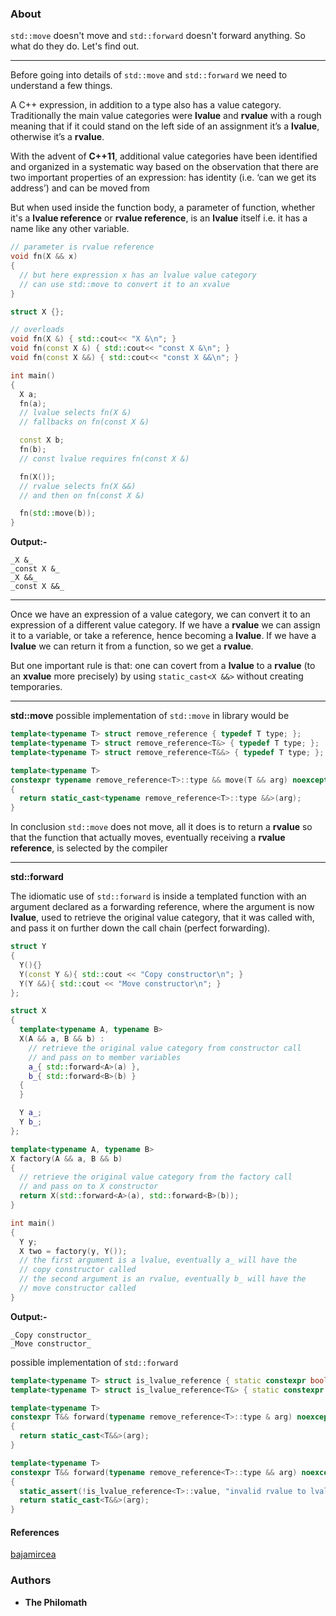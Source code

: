 ### About

`std::move` doesn't move and `std::forward` doesn't forward anything. So what do they do. Let's find out.

----
Before going into details of `std::move` and `std::forward` we need to understand a few things.

A C++ expression, in addition to a type also has a value category. Traditionally the main value categories were **lvalue** and **rvalue** with a rough meaning that if it could stand on the left side of an assignment it’s a **lvalue**, otherwise it’s a **rvalue**.

With the advent of **C++11**, additional value categories have been identified and organized in a systematic way based on the observation that there are two important properties of an expression: has identity (i.e. ‘can we get its address’) and can be moved from

But when used inside the function body, a parameter of function, whether it's a **lvalue reference** or **rvalue reference**, is an **lvalue** itself i.e. it has a name like any other variable.

```cpp
// parameter is rvalue reference
void fn(X && x)
{
  // but here expression x has an lvalue value category
  // can use std::move to convert it to an xvalue
}

struct X {};

// overloads
void fn(X &) { std::cout<< "X &\n"; }
void fn(const X &) { std::cout<< "const X &\n"; }
void fn(const X &&) { std::cout<< "const X &&\n"; }

int main()
{
  X a;
  fn(a);
  // lvalue selects fn(X &)
  // fallbacks on fn(const X &)

  const X b;
  fn(b);
  // const lvalue requires fn(const X &)

  fn(X());
  // rvalue selects fn(X &&)
  // and then on fn(const X &)

  fn(std::move(b));
}
```

**Output:-**

    _X &_
    _const X &_
    _X &&_
    _const X &&_

----

Once we have an expression of a value category, we can convert it to an expression of a different value category. If we have a **rvalue** we can assign it to a variable, or take a reference, hence becoming a **lvalue**. If we have a **lvalue** we can return it from a function, so we get a **rvalue**.

But one important rule is that: one can covert from a **lvalue** to a **rvalue** (to an **xvalue** more precisely) by using `static_cast<X &&>` without creating temporaries.

----

**std::move** possible implementation of `std::move` in library would be

```cpp
template<typename T> struct remove_reference { typedef T type; };
template<typename T> struct remove_reference<T&> { typedef T type; };
template<typename T> struct remove_reference<T&&> { typedef T type; };

template<typename T>
constexpr typename remove_reference<T>::type && move(T && arg) noexcept
{
  return static_cast<typename remove_reference<T>::type &&>(arg);
}
```

In conclusion `std::move` does not move, all it does is to return a **rvalue** so that the function that actually moves, eventually receiving a **rvalue reference**, is selected by the compiler

----

**std::forward**

The idiomatic use of `std::forward` is inside a templated function with an argument declared as a forwarding reference, where the argument is now **lvalue**, used to retrieve the original value category, that it was called with, and pass it on further down the call chain (perfect forwarding).

```cpp
struct Y
{
  Y(){}
  Y(const Y &){ std::cout << "Copy constructor\n"; }
  Y(Y &&){ std::cout << "Move constructor\n"; }
};

struct X
{
  template<typename A, typename B>
  X(A && a, B && b) :
    // retrieve the original value category from constructor call
    // and pass on to member variables
    a_{ std::forward<A>(a) },
    b_{ std::forward<B>(b) }
  {
  }

  Y a_;
  Y b_;
};

template<typename A, typename B>
X factory(A && a, B && b)
{
  // retrieve the original value category from the factory call
  // and pass on to X constructor
  return X(std::forward<A>(a), std::forward<B>(b));
}

int main()
{
  Y y;
  X two = factory(y, Y());
  // the first argument is a lvalue, eventually a_ will have the
  // copy constructor called
  // the second argument is an rvalue, eventually b_ will have the
  // move constructor called
}
```

**Output:-**

    _Copy constructor_
    _Move constructor_

possible implementation of `std::forward`

```cpp
template<typename T> struct is_lvalue_reference { static constexpr bool value = false; };
template<typename T> struct is_lvalue_reference<T&> { static constexpr bool value = true; };

template<typename T>
constexpr T&& forward(typename remove_reference<T>::type & arg) noexcept
{
  return static_cast<T&&>(arg);
}

template<typename T>
constexpr T&& forward(typename remove_reference<T>::type && arg) noexcept
{
  static_assert(!is_lvalue_reference<T>::value, "invalid rvalue to lvalue conversion");
  return static_cast<T&&>(arg);
}
```

#### References
[bajamircea](http://bajamircea.github.io/coding/cpp/2016/04/07/move-forward.html)

### Authors

* **The Philomath**
